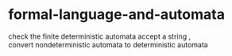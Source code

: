 # formal-language-and-automata
check the finite deterministic automata accept a string ,  
convert nondeterministic automata to deterministic automata
